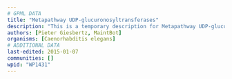 ```yaml
---
# GPML DATA
title: "Metapathway UDP-glucuronosyltransferases"
description: "This is a temporary description for Metapathway UDP-glucuronosyltransferases"
authors: [Pieter Giesbertz, MaintBot]
organisms: [Caenorhabditis elegans]
# ADDITIONAL DATA
last-edited: 2015-01-07
communities: []
wpid: "WP1431"
---
```

